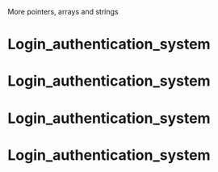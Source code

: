 More pointers, arrays and strings
# Login_authentication_system
# Login_authentication_system
# Login_authentication_system
# Login_authentication_system
